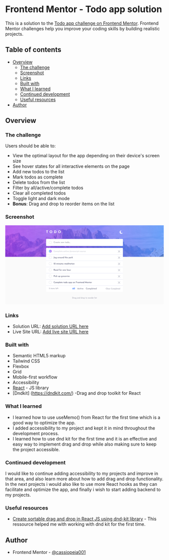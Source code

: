 # Frontend Mentor - Todo app solution

This is a solution to the [Todo app challenge on Frontend Mentor](https://www.frontendmentor.io/challenges/todo-app-Su1_KokOW). Frontend Mentor challenges help you improve your coding skills by building realistic projects. 

## Table of contents

- [Overview](#overview)
  - [The challenge](#the-challenge)
  - [Screenshot](#screenshot)
  - [Links](#links)
  - [Built with](#built-with)
  - [What I learned](#what-i-learned)
  - [Continued development](#continued-development)
  - [Useful resources](#useful-resources)
- [Author](#author)


## Overview

### The challenge

Users should be able to:

- View the optimal layout for the app depending on their device's screen size
- See hover states for all interactive elements on the page
- Add new todos to the list
- Mark todos as complete
- Delete todos from the list
- Filter by all/active/complete todos
- Clear all completed todos
- Toggle light and dark mode
- **Bonus**: Drag and drop to reorder items on the list

### Screenshot

![todo-app screenshot](./Todo-App.png)

### Links

- Solution URL: [Add solution URL here](https://github.com/cassiopeia001/todo-app)
- Live Site URL: [Add live site URL here](https://cassiopeia001.github.io/todo-app/)


### Built with

- Semantic HTML5 markup
- Tailwind CSS
- Flexbox
- Grid 
- Mobile-first workflow
- Accessibility
- [React](https://reactjs.org/) - JS library
- [Dndkit] (https://dndkit.com/) -Drag and drop toolkit for React

### What I learned

- I learned how to use useMemo() from React for the first time which is a good way to optimize the app.
- I added accessibility to my project and kept it in mind throughout the development process.
- I learned how to use dnd kit for the first time and it is an effective and easy way to implement drag and drop while also making sure to keep the project accessible.

### Continued development

I would like to continue adding accessibility to my projects and improve in that area, and also learn more about how to add drag and drop functionality. In the next projects i would also like to use more React hooks as they can facilitate and optimize the app, and finally i wish to start adding backend to my projects.

### Useful resources

- [Create sortable drag and drop in React JS using dnd-kit library](https://medium.com/@kurniawanc/create-sortable-drag-and-drop-in-react-js-using-dnd-kit-library-ba8b2917a6b5) - This ressource helped me with working with dnd kit for the first time.


## Author

- Frontend Mentor - [@cassiopeia001](https://www.frontendmentor.io/profile/cassiopeia001)
